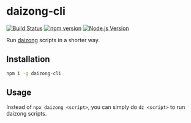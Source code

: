 # daizong-cli

[![Build Status](https://github.com/mgenware/daizong-cli/workflows/Build/badge.svg)](https://github.com/mgenware/daizong-cli/actions)
[![npm version](https://img.shields.io/npm/v/daizong-cli.svg?style=flat-square)](https://npmjs.com/package/daizong-cli)
[![Node.js Version](http://img.shields.io/node/v/daizong-cli.svg?style=flat-square)](https://nodejs.org/en/)

Run [daizong](https://github.com/mgenware/daizong) scripts in a shorter way.

## Installation

```sh
npm i -g daizong-cli
```

## Usage

Instead of `npx daizong <script>`, you can simply do `dz <script>` to run daizong scripts.
